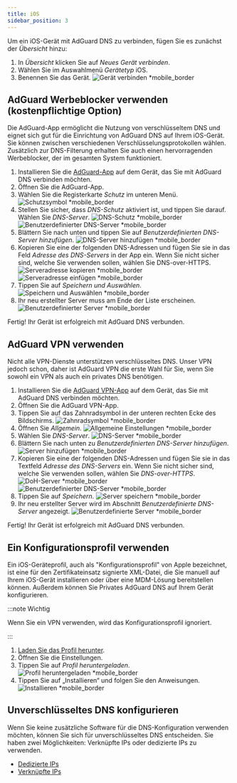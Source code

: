```yaml
---
title: iOS
sidebar_position: 3
---
```


Um ein iOS-Gerät mit AdGuard DNS zu verbinden, fügen Sie es zunächst der _Übersicht_ hinzu:

1. In _Übersicht_ klicken Sie auf _Neues Gerät verbinden_.
2. Wählen Sie im Auswahlmenü _Gerätetyp_ iOS.
3. Benennen Sie das Gerät.
   ![Gerät verbinden \*mobile\_border](https://cdn.adtidy.org/content/kb/dns/private/new_dns/connect/ios_ab/choose_ios.png)

## AdGuard Werbeblocker verwenden (kostenpflichtige Option)

Die AdGuard-App ermöglicht die Nutzung von verschlüsseltem DNS und eignet sich gut für die Einrichtung von AdGuard DNS auf Ihrem iOS-Gerät. Sie können zwischen verschiedenen Verschlüsselungsprotokollen wählen. Zusätzlich zur DNS-Filterung erhalten Sie auch einen hervorragenden Werbeblocker, der im gesamten System funktioniert.

1. Installieren Sie die [AdGuard-App](https://adguard.com/adguard-ios/overview.html) auf dem Gerät, das Sie mit AdGuard DNS verbinden möchten.
2. Öffnen Sie die AdGuard-App.
3. Wählen Sie die Registerkarte _Schutz_ im unteren Menü.
   ![Schutzsymbol \*mobile\_border](https://cdn.adtidy.org/content/kb/dns/private/new_dns/connect/ios_ab/ios_step3.jpg)
4. Stellen Sie sicher, dass _DNS-Schutz_ aktiviert ist, und tippen Sie darauf. Wählen Sie _DNS-Server_.
   ![DNS-Schutz \*mobile\_border](https://cdn.adtidy.org/content/kb/dns/private/new_dns/connect/ios_ab/ios_step4.jpg)
   ![Benutzerdefinierter DNS-Server \*mobile\_border](https://cdn.adtidy.org/content/kb/dns/private/new_dns/connect/ios_ab/ios_step4_2.jpg)
5. Blättern Sie nach unten und tippen Sie auf _Benutzerdefinierten DNS-Server hinzufügen_.
   ![DNS-Server hinzufügen \*mobile\_border](https://cdn.adtidy.org/content/kb/dns/private/new_dns/connect/ios_ab/ios_step5.jpg)
6. Kopieren Sie eine der folgenden DNS-Adressen und fügen Sie sie in das Feld _Adresse des DNS-Servers_ in der App ein. Wenn Sie nicht sicher sind, welche Sie verwenden sollen, wählen Sie DNS-over-HTTPS.
   ![Serveradresse kopieren \*mobile\_border](https://cdn.adtidy.org/content/kb/dns/private/new_dns/connect/ios_ab/ios_step6_1.png)
   ![Serveradresse einfügen \*mobile\_border](https://cdn.adtidy.org/content/kb/dns/private/new_dns/connect/ios_ab/ios_step6_2.jpg)
7. Tippen Sie auf _Speichern und Auswählen_.
   ![Speichern und Auswählen \*mobile\_border](https://cdn.adtidy.org/content/kb/dns/private/new_dns/connect/ios_ab/ios_step7.jpg)
8. Ihr neu erstellter Server muss am Ende der Liste erscheinen.
   ![Benutzerdefinierter Server \*mobile\_border](https://cdn.adtidy.org/content/kb/dns/private/new_dns/connect/ios_ab/ios_step8.jpg)

Fertig! Ihr Gerät ist erfolgreich mit AdGuard DNS verbunden.

## AdGuard VPN verwenden

Nicht alle VPN-Dienste unterstützen verschlüsseltes DNS. Unser VPN jedoch schon, daher ist AdGuard VPN die erste Wahl für Sie, wenn Sie sowohl ein VPN als auch ein privates DNS benötigen.

1. Installieren Sie die [AdGuard VPN-App](https://adguard-vpn.com/ios/overview.html) auf dem Gerät, das Sie mit AdGuard DNS verbinden möchten.
2. Öffnen Sie die AdGuard VPN-App.
3. Tippen Sie auf das Zahnradsymbol in der unteren rechten Ecke des Bildschirms.
   ![Zahnradsymbol \*mobile\_border](https://cdn.adtidy.org/content/kb/dns/private/new_dns/connect/ios_vpn/ios_step3.jpg)
4. Öffnen Sie _Allgemein_.
   ![Allgemeine Einstellungen \*mobile\_border](https://cdn.adtidy.org/content/kb/dns/private/new_dns/connect/ios_vpn/ios_step4.jpg)
5. Wählen Sie _DNS-Server_.
   ![DNS-Server \*mobile\_border](https://cdn.adtidy.org/content/kb/dns/private/new_dns/connect/ios_vpn/ios_step5.png)
6. Blättern Sie nach unten zu _Benutzerdefinierten DNS-Server hinzufügen_.
   ![Server hinzufügen \*mobile\_border](https://cdn.adtidy.org/content/kb/dns/private/new_dns/connect/ios_vpn/ios_step6.png)
7. Kopieren Sie eine der folgenden DNS-Adressen und fügen Sie sie in das Textfeld _Adresse des DNS-Servers_ ein. Wenn Sie nicht sicher sind, welche Sie verwenden sollen, wählen Sie _DNS-over-HTTPS_.
   ![DoH-Server \*mobile\_border](https://cdn.adtidy.org/content/kb/dns/private/new_dns/connect/ios_vpn/ios_step7_1.png)
   ![Benutzerdefinierter DNS-Server \*mobile\_border](https://cdn.adtidy.org/content/kb/dns/private/new_dns/connect/ios_vpn/ios_step7_2.jpg)
8. Tippen Sie auf _Speichern_.
   ![Server speichern \*mobile\_border](https://cdn.adtidy.org/content/kb/dns/private/new_dns/connect/ios_vpn/ios_step8.jpg)
9. Ihr neu erstellter Server wird im Abschnitt _Benutzerdefinierte DNS-Server_ angezeigt.
   ![Benutzerdefinierte Server \*mobile\_border](https://cdn.adtidy.org/content/kb/dns/private/new_dns/connect/ios_vpn/ios_step9.png)

Fertig! Ihr Gerät ist erfolgreich mit AdGuard DNS verbunden.

## Ein Konfigurationsprofil verwenden

Ein iOS-Geräteprofil, auch als "Konfigurationsprofil" von Apple bezeichnet, ist eine für den Zertifikateinsatz signierte XML-Datei, die Sie manuell auf Ihrem iOS-Gerät installieren oder über eine MDM-Lösung bereitstellen können. Außerdem können Sie Privates AdGuard DNS auf Ihrem Gerät konfigurieren.

:::note Wichtig

Wenn Sie ein VPN verwenden, wird das Konfigurationsprofil ignoriert.

:::

1. [Laden Sie das Profil herunter](https://dns.website.agrd.dev/public_api/v1/settings/e7b499cc-94c0-4448-8404-88d11f4f51a2/doh_mobileconfig.xml).
2. Öffnen Sie die Einstellungen.
3. Tippen Sie auf _Profil heruntergeladen_.
   ![Profil heruntergeladen \*mobile\_border](https://cdn.adtidy.org/content/kb/dns/private/new_dns/connect/ios_manual/manual_step3.png)
4. Tippen Sie auf „Installieren“ und folgen Sie den Anweisungen.
   ![Installieren \*mobile\_border](https://cdn.adtidy.org/content/kb/dns/private/new_dns/connect/ios_manual/manual_step4.png)

## Unverschlüsseltes DNS konfigurieren

Wenn Sie keine zusätzliche Software für die DNS-Konfiguration verwenden möchten, können Sie sich für unverschlüsseltes DNS entscheiden. Sie haben zwei Möglichkeiten: Verknüpfte IPs oder dedizierte IPs zu verwenden.

- [Dedizierte IPs](/private-dns/connect-devices/other-options/dedicated-ip.md)
- [Verknüpfte IPs](/private-dns/connect-devices/other-options/linked-ip.md)
